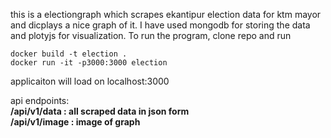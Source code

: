 this is a electiongraph which scrapes ekantipur election data for ktm mayor and dicplays a nice graph of it.
I have used mongodb for storing the data and plotyjs for visualization.
To run the program, clone repo and
run  <br> 
``` 
docker build -t election .
docker run -it -p3000:3000 election
```

applicaiton will load on localhost:3000 <br>

api endpoints:<br>
<b> /api/v1/data <b> : all scraped data in json form <br>
<b> /api/v1/image <b> : image of graph
